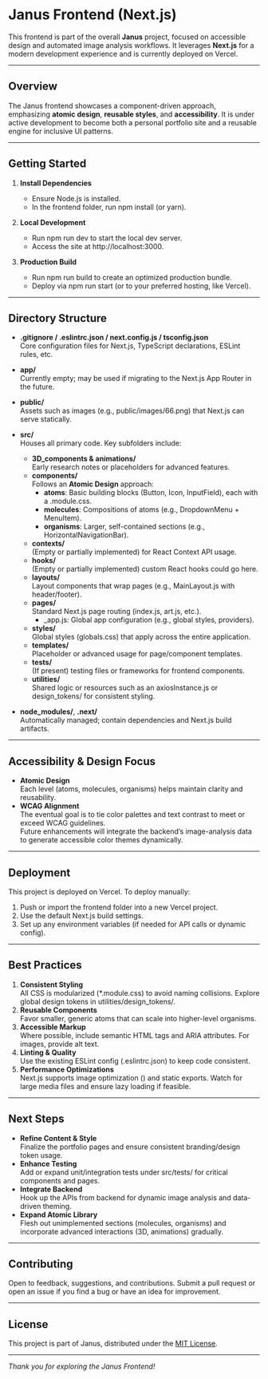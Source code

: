 # Janus Frontend (Next.js)

This frontend is part of the overall **Janus** project, focused on accessible design and automated image analysis workflows. It leverages **Next.js** for a modern development experience and is currently deployed on Vercel.

---

## Overview

The Janus frontend showcases a component-driven approach, emphasizing **atomic design**, **reusable styles**, and **accessibility**. It is under active development to become both a personal portfolio site and a reusable engine for inclusive UI patterns.

---

## Getting Started

1. **Install Dependencies**  
   - Ensure Node.js is installed.  
   - In the frontend folder, run npm install (or yarn).

2. **Local Development**  
   - Run npm run dev to start the local dev server.  
   - Access the site at http://localhost:3000.

3. **Production Build**  
   - Run npm run build to create an optimized production bundle.  
   - Deploy via npm run start (or to your preferred hosting, like Vercel).

---

## Directory Structure

- **.gitignore / .eslintrc.json / next.config.js / tsconfig.json**  
  Core configuration files for Next.js, TypeScript declarations, ESLint rules, etc.

- **app/**  
  Currently empty; may be used if migrating to the Next.js App Router in the future.

- **public/**  
  Assets such as images (e.g., public/images/66.png) that Next.js can serve statically.

- **src/**  
  Houses all primary code. Key subfolders include:
  - **3D_components & animations/**  
    Early research notes or placeholders for advanced features.
  - **components/**  
    Follows an **Atomic Design** approach:
    - **atoms**: Basic building blocks (Button, Icon, InputField), each with a .module.css.
    - **molecules**: Compositions of atoms (e.g., DropdownMenu + MenuItem).
    - **organisms**: Larger, self-contained sections (e.g., HorizontalNavigationBar).
  - **contexts/**  
    (Empty or partially implemented) for React Context API usage.
  - **hooks/**  
    (Empty or partially implemented) custom React hooks could go here.
  - **layouts/**  
    Layout components that wrap pages (e.g., MainLayout.js with header/footer).
  - **pages/**  
    Standard Next.js page routing (index.js, art.js, etc.).  
    - _app.js: Global app configuration (e.g., global styles, providers).
  - **styles/**  
    Global styles (globals.css) that apply across the entire application.
  - **templates/**  
    Placeholder or advanced usage for page/component templates.
  - **tests/**  
    (If present) testing files or frameworks for frontend components.
  - **utilities/**  
    Shared logic or resources such as an axiosInstance.js or design_tokens/ for consistent styling.

- **node_modules/**, **.next/**  
  Automatically managed; contain dependencies and Next.js build artifacts.

---

## Accessibility & Design Focus

- **Atomic Design**  
  Each level (atoms, molecules, organisms) helps maintain clarity and reusability.
- **WCAG Alignment**  
  The eventual goal is to tie color palettes and text contrast to meet or exceed WCAG guidelines.  
  Future enhancements will integrate the backend’s image-analysis data to generate accessible color themes dynamically.

---

## Deployment

This project is deployed on Vercel. To deploy manually:
1. Push or import the frontend folder into a new Vercel project.
2. Use the default Next.js build settings.
3. Set up any environment variables (if needed for API calls or dynamic config).

---

## Best Practices

1. **Consistent Styling**  
   All CSS is modularized (*.module.css) to avoid naming collisions. Explore global design tokens in utilities/design_tokens/.
2. **Reusable Components**  
   Favor smaller, generic atoms that can scale into higher-level organisms.  
3. **Accessible Markup**  
   Where possible, include semantic HTML tags and ARIA attributes. For images, provide alt text.  
4. **Linting & Quality**  
   Use the existing ESLint config (.eslintrc.json) to keep code consistent.  
5. **Performance Optimizations**  
   Next.js supports image optimization (<Image />) and static exports. Watch for large media files and ensure lazy loading if feasible.

---

## Next Steps

- **Refine Content & Style**  
  Finalize the portfolio pages and ensure consistent branding/design token usage.
- **Enhance Testing**  
  Add or expand unit/integration tests under src/tests/ for critical components and pages.
- **Integrate Backend**  
  Hook up the APIs from backend for dynamic image analysis and data-driven theming.
- **Expand Atomic Library**  
  Flesh out unimplemented sections (molecules, organisms) and incorporate advanced interactions (3D, animations) gradually.

---

## Contributing

Open to feedback, suggestions, and contributions. Submit a pull request or open an issue if you find a bug or have an idea for improvement.

---

## License

This project is part of Janus, distributed under the [MIT License](../LICENSE).

---

_Thank you for exploring the Janus Frontend!_